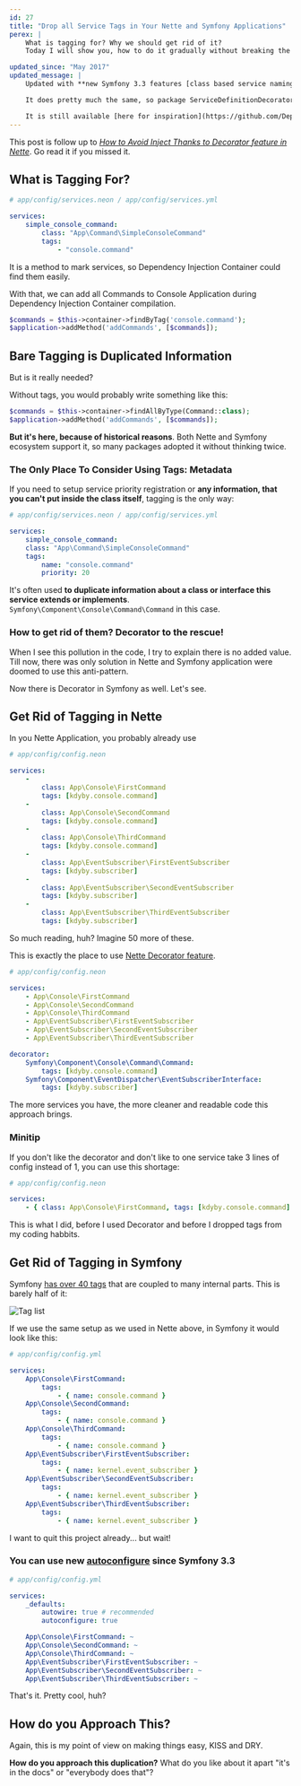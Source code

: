 ```yaml
---
id: 27
title: "Drop all Service Tags in Your Nette and Symfony Applications"
perex: |
    What is tagging for? Why we should get rid of it?
    Today I will show you, how to do it gradually without breaking the application.

updated_since: "May 2017"
updated_message: |
    Updated with **new Symfony 3.3 features [class based service naming, `_instanceof` configuration](https://symfony.com/blog/new-in-symfony-3-3-simpler-service-configuration) and [autoconfiguration](https://symfony.com/blog/new-in-symfony-3-3-service-autoconfiguration)** (plus PHP 7).

    It does pretty much the same, so package ServiceDefinitionDecorator for Symfony was deprecated.

    It is still available [here for inspiration](https://github.com/DeprecatedPackages/ServiceDefinitionDecorator) though.
---
```


This post is follow up to *[How to Avoid Inject Thanks to Decorator feature in Nette](/blog/2016/12/24/how-to-avoid-inject-thanks-to-decorator-feature-in-nette/)*. Go read it if you missed it.


## What is Tagging For?

```yaml
# app/config/services.neon / app/config/services.yml

services:
    simple_console_command:
        class: "App\Command\SimpleConsoleCommand"
        tags:
            - "console.command"
```

It is a method to mark services, so Dependency Injection Container could find them easily.

With that, we can add all Commands to Console Application during Dependency Injection Container compilation.

```php
$commands = $this->container->findByTag('console.command');
$application->addMethod('addCommands', [$commands]);
```

## Bare Tagging is Duplicated Information

But is it really needed?

Without tags, you would probably write something like this:

```php
$commands = $this->container->findAllByType(Command::class);
$application->addMethod('addCommands', [$commands]);
```

**But it's here, because of historical reasons**. Both Nette and Symfony ecosystem support it, so many packages adopted
it without thinking twice.



### The Only Place To Consider Using Tags: Metadata

If you need to setup service priority registration or **any information, that you can't put inside the class
itself**, tagging is the only way:

```yaml
# app/config/services.neon / app/config/services.yml

services:
    simple_console_command:
    class: "App\Command\SimpleConsoleCommand"
    tags:
        name: "console.command"
        priority: 20
```

It's often used **to duplicate information about a class or interface this service extends or implements**. `Symfony\Component\Console\Command\Command` in this case.


### How to get rid of them? Decorator to the rescue!

When I see this pollution in the code, I try to explain there is no added value. Till now, there was only solution in
Nette and Symfony application were doomed to use this anti-pattern.

Now there is Decorator in Symfony as well. Let's see.


## Get Rid of Tagging in Nette

In you Nette Application, you probably already use

```yaml
# app/config/config.neon

services:
    -
        class: App\Console\FirstCommand
        tags: [kdyby.console.command]
    -
        class: App\Console\SecondCommand
        tags: [kdyby.console.command]
    -
        class: App\Console\ThirdCommand
        tags: [kdyby.console.command]
    -
        class: App\EventSubscriber\FirstEventSubscriber
        tags: [kdyby.subscriber]
    -
        class: App\EventSubscriber\SecondEventSubscriber
        tags: [kdyby.subscriber]
    -
        class: App\EventSubscriber\ThirdEventSubscriber
        tags: [kdyby.subscriber]
```

So much reading, huh? Imagine 50 more of these.

This is exactly the place to use [Nette Decorator feature](/blog/2016/12/24/how-to-avoid-inject-thanks-to-decorator-feature-in-nette/).

```yaml
# app/config/config.neon

services:
    - App\Console\FirstCommand
    - App\Console\SecondCommand
    - App\Console\ThirdCommand
    - App\EventSubscriber\FirstEventSubscriber
    - App\EventSubscriber\SecondEventSubscriber
    - App\EventSubscriber\ThirdEventSubscriber

decorator:
    Symfony\Component\Console\Command\Command:
        tags: [kdyby.console.command]
    Symfony\Component\EventDispatcher\EventSubscriberInterface:
        tags: [kdyby.subscriber]
```

The more services you have, the more cleaner and readable code this approach brings.


### Minitip

If you don't like the decorator and don't like to one service take 3 lines of config instead of 1, you can use this
shortage:

```yaml
# app/config/config.neon

services:
    - { class: App\Console\FirstCommand, tags: [kdyby.console.command] }
```

This is what I did, before I used Decorator and before I dropped tags from my coding habbits.


## Get Rid of Tagging in Symfony

Symfony [has over 40 tags](https://symfony.com/doc/current/reference/dic_tags.html) that are coupled to many internal parts. This is barely half of it:

<img src="/assets/images/posts/2017/decorator/symfony-tags-half.png" class="img-thumbnail" alt="Tag list">

If we use the same setup as we used in Nette above, in Symfony it would look like this:

```yaml
# app/config/config.yml

services:
    App\Console\FirstCommand:
        tags:
            - { name: console.command }
    App\Console\SecondCommand:
        tags:
            - { name: console.command }
    App\Console\ThirdCommand:
        tags:
            - { name: console.command }
    App\EventSubscriber\FirstEventSubscriber:
        tags:
            - { name: kernel.event_subscriber }
    App\EventSubscriber\SecondEventSubscriber:
        tags:
            - { name: kernel.event_subscriber }
    App\EventSubscriber\ThirdEventSubscriber:
        tags:
            - { name: kernel.event_subscriber }
```

I want to quit this project already... but wait!

### You can use new [autoconfigure](https://symfony.com/blog/new-in-symfony-3-3-service-autoconfiguration) since Symfony 3.3

```yaml
# app/config/config.yml

services:
    _defaults:
        autowire: true # recommended
        autoconfigure: true

    App\Console\FirstCommand: ~
    App\Console\SecondCommand: ~
    App\Console\ThirdCommand: ~
    App\EventSubscriber\FirstEventSubscriber: ~
    App\EventSubscriber\SecondEventSubscriber: ~
    App\EventSubscriber\ThirdEventSubscriber: ~
```

That's it. Pretty cool, huh?


## How do you Approach This?

Again, this is my point of view on making things easy, KISS and DRY.

**How do you approach this duplication?** What do you like about it apart "it's in the docs" or "everybody does that"?
